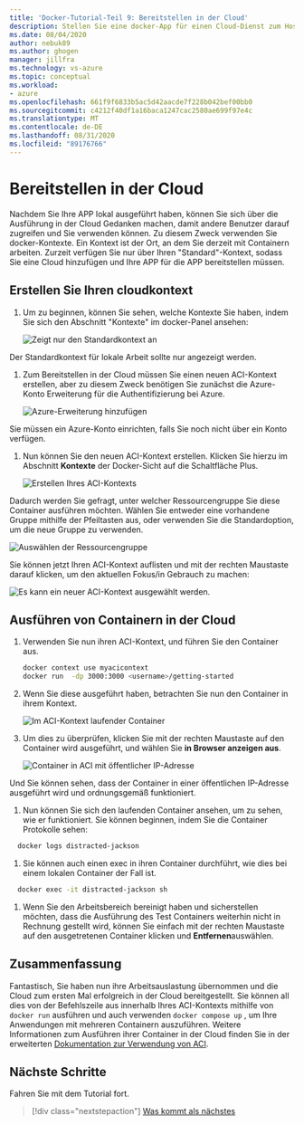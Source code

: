 ```yaml
---
title: 'Docker-Tutorial-Teil 9: Bereitstellen in der Cloud'
description: Stellen Sie eine docker-App für einen Cloud-Dienst zum Hosting bereit.
ms.date: 08/04/2020
author: nebuk89
ms.author: ghogen
manager: jillfra
ms.technology: vs-azure
ms.topic: conceptual
ms.workload:
- azure
ms.openlocfilehash: 661f9f6833b5ac5d42aacde7f228b042bef00bb0
ms.sourcegitcommit: c4212f40df1a16baca1247cac2580ae699f97e4c
ms.translationtype: MT
ms.contentlocale: de-DE
ms.lasthandoff: 08/31/2020
ms.locfileid: "89176766"
---
```

# <a name="deploy-to-the-cloud"></a>Bereitstellen in der Cloud

Nachdem Sie Ihre APP lokal ausgeführt haben, können Sie sich über die Ausführung in der Cloud Gedanken machen, damit andere Benutzer darauf zugreifen und Sie verwenden können. Zu diesem Zweck verwenden Sie docker-Kontexte. Ein Kontext ist der Ort, an dem Sie derzeit mit Containern arbeiten. Zurzeit verfügen Sie nur über Ihren "Standard"-Kontext, sodass Sie eine Cloud hinzufügen und Ihre APP für die APP bereitstellen müssen.

## <a name="create-your-cloud-context"></a>Erstellen Sie Ihren cloudkontext

1. Um zu beginnen, können Sie sehen, welche Kontexte Sie haben, indem Sie sich den Abschnitt "Kontexte" im docker-Panel ansehen:

   ![Zeigt nur den Standardkontext an](media/defaultcontext.png)

Der Standardkontext für lokale Arbeit sollte nur angezeigt werden.

1. Zum Bereitstellen in der Cloud müssen Sie einen neuen ACI-Kontext erstellen, aber zu diesem Zweck benötigen Sie zunächst die Azure-Konto Erweiterung für die Authentifizierung bei Azure.

   ![Azure-Erweiterung hinzufügen](media/addazureextension.png)

Sie müssen ein Azure-Konto einrichten, falls Sie noch nicht über ein Konto verfügen.

1. Nun können Sie den neuen ACI-Kontext erstellen. Klicken Sie hierzu im Abschnitt **Kontexte** der Docker-Sicht auf die Schaltfläche Plus.

   ![Erstellen Ihres ACI-Kontexts](media/createnewcontext.png)

Dadurch werden Sie gefragt, unter welcher Ressourcengruppe Sie diese Container ausführen möchten. Wählen Sie entweder eine vorhandene Gruppe mithilfe der Pfeiltasten aus, oder verwenden Sie die Standardoption, um die neue Gruppe zu verwenden.

![Auswählen der Ressourcengruppe](media/selectresourcegroup.png)

Sie können jetzt Ihren ACI-Kontext auflisten und mit der rechten Maustaste darauf klicken, um den aktuellen Fokus/in Gebrauch zu machen:

![Es kann ein neuer ACI-Kontext ausgewählt werden.](media/listofcontexts.png)

## <a name="run-containers-in-the-cloud"></a>Ausführen von Containern in der Cloud

1. Verwenden Sie nun ihren ACI-Kontext, und führen Sie den Container aus.

   ```bash
   docker context use myacicontext
   docker run  -dp 3000:3000 <username>/getting-started
   ```

1. Wenn Sie diese ausgeführt haben, betrachten Sie nun den Container in ihrem Kontext.

   ![Im ACI-Kontext laufender Container](media/contextcontainer.png)

1. Um dies zu überprüfen, klicken Sie mit der rechten Maustaste auf den Container wird ausgeführt, und wählen Sie **in Browser anzeigen aus**.

   ![Container in ACI mit öffentlicher IP-Adresse](media/containerinaci.png)

Und Sie können sehen, dass der Container in einer öffentlichen IP-Adresse ausgeführt wird und ordnungsgemäß funktioniert.

1. Nun können Sie sich den laufenden Container ansehen, um zu sehen, wie er funktioniert. Sie können beginnen, indem Sie die Container Protokolle sehen:
 
 ```bash
   docker logs distracted-jackson
   ```

1. Sie können auch einen exec in ihren Container durchführt, wie dies bei einem lokalen Container der Fall ist.
 
 ```bash
   docker exec -it distracted-jackson sh
   ```

1. Wenn Sie den Arbeitsbereich bereinigt haben und sicherstellen möchten, dass die Ausführung des Test Containers weiterhin nicht in Rechnung gestellt wird, können Sie einfach mit der rechten Maustaste auf den ausgetretenen Container klicken und **Entfernen**auswählen.

## <a name="recap"></a>Zusammenfassung

Fantastisch, Sie haben nun ihre Arbeitsauslastung übernommen und die Cloud zum ersten Mal erfolgreich in der Cloud bereitgestellt. Sie können all dies von der Befehlszeile aus innerhalb Ihres ACI-Kontexts mithilfe von `docker run` ausführen und auch verwenden `docker compose up` , um Ihre Anwendungen mit mehreren Containern auszuführen. Weitere Informationen zum Ausführen ihrer Container in der Cloud finden Sie in der erweiterten [Dokumentation zur Verwendung von ACI](https://docs.docker.com/engine/context/aci-integration/).

## <a name="next-steps"></a>Nächste Schritte

Fahren Sie mit dem Tutorial fort.

> [!div class="nextstepaction"]
> [Was kommt als nächstes](whats-next.md)
